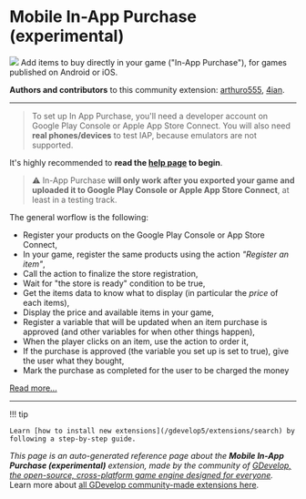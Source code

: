 # Mobile In-App Purchase (experimental)

<img src="https://resources.gdevelop-app.com/assets/Icons/Glyphster Pack/Master/SVG/Shopping and Ecommerce/Shopping and Ecommerce_wallet_money_cash.svg" class="extension-icon"></img>
Add items to buy directly in your game ("In-App Purchase"), for games published on Android or iOS.

**Authors and contributors** to this community extension: [arthuro555](https://gd.games/arthuro555), [4ian](https://gd.games/4ian).

---

> To set up In App Purchase, you'll need a developer account on Google Play Console or Apple App Store Connect. You will also need **real phones/devices** to test IAP, because emulators are not supported.

It's highly recommended to **read the [help page](http://wiki.compilgames.net/doku.php/gdevelop5/extensions/in-app-purchase) to begin**. 

> ⚠️ In-App Purchase **will only work after you exported your game and uploaded it to Google Play Console or Apple App Store Connect**, at least in a testing track.

The general worflow is the following:


- Register your products on the Google Play Console or App Store Connect,
- In your game, register the same products using the action *"Register an item"*,
- Call the action to finalize the store registration,
- Wait for "the store is ready" condition to be true,
- Get the items data to know what to display (in particular the *price* of each items),
- Display the price and available items in your game,
- Register a variable that will be updated when an item purchase is approved (and other variables for when other things happen),
- When the player clicks on an item, use the action to order it,
- If the purchase is approved (the variable you set up is set to true), give the user what they bought,
- Mark the purchase as completed for the user to be charged the money


[Read more...](https://wiki.gdevelop.io/gdevelop5/extensions/in-app-purchase)

---

!!! tip

    Learn [how to install new extensions](/gdevelop5/extensions/search) by following a step-by-step guide.

*This page is an auto-generated reference page about the **Mobile In-App Purchase (experimental)** extension, made by the community of [GDevelop, the open-source, cross-platform game engine designed for everyone](https://gdevelop.io/).* Learn more about [all GDevelop community-made extensions here](/gdevelop5/extensions).